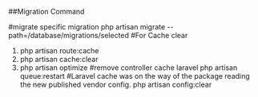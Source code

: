 ##Migration Command

#migrate specific migration 
php artisan migrate  --path=/database/migrations/selected
#For Cache clear
1. php artisan route:cache
2. php artisan cache:clear
3. php artisan optimize
#remove controller cache laravel
php artisan queue:restart
#Laravel cache was on the way of the package reading the new published vendor config.
php artisan config:clear 